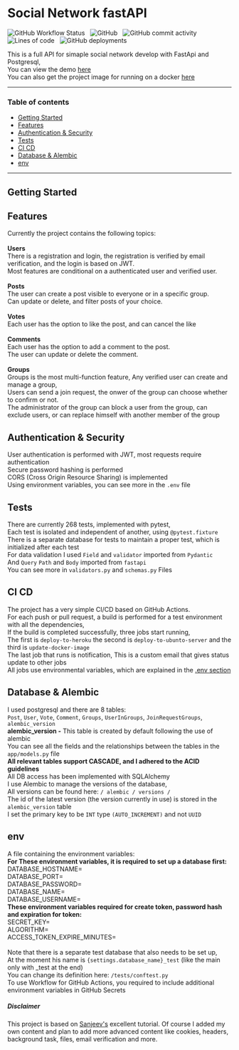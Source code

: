 # Social Network fastAPI
![GitHub Workflow Status](https://img.shields.io/github/workflow/status/Yoad-Duani/social_network_fastAPI/Build%20and%20Deploy%20Code?style=flat-square)
&nbsp;
![GitHub](https://img.shields.io/github/license/Yoad-Duani/social_network_fastAPI?style=flat-square)
&nbsp;
![GitHub commit activity](https://img.shields.io/github/commit-activity/y/Yoad-Duani/social_network_fastAPI?style=flat-square)
&nbsp;
![Lines of code](https://img.shields.io/tokei/lines/github/Yoad-Duani/social_network_fastAPI?style=flat-square)
&nbsp;
![GitHub deployments](https://img.shields.io/github/deployments/Yoad-Duani/social_network_fastAPI/testing?label=deployments-state&style=flat-square)

This is a full API for simaple social network develop with FastApi and Postgresql,
<br/>
You can view the demo [here](https://www.social-network-fastapi.xyz/docs "here")
<br/>
You can also get the project image for running on a docker [here](https://hub.docker.com/repository/docker/yoad787/social-network-fastapi "here")

------------

### Table of contents
- [Getting Started](https://github.com/Yoad-Duani/social_network_fastAPI#Getting-Started "Getting Started")
- [Features](https://github.com/Yoad-Duani/social_network_fastAPI#Features "Features")
- [Authentication & Security](https://github.com/Yoad-Duani/social_network_fastAPI#Authentication-&-Security "Authentication & Security")
- [Tests](https://github.com/Yoad-Duani/social_network_fastAPI#Tests "Tests")
- [CI CD](https://github.com/Yoad-Duani/social_network_fastAPI#CI-CD "CI CD")
- [Database & Alembic](https://github.com/Yoad-Duani/social_network_fastAPI#Database-&-Alembic "Database & Alembic")
- [env](https://github.com/Yoad-Duani/social_network_fastAPI#env "env")

------------
## Getting Started

## Features
Currently the project contains the following topics: 
<br/>
<br/>
**Users**
<br/>
There is a registration and login, the registration is verified by email verification, and the login is based on JWT.
<br/>
Most features are conditional on a authenticated user and verified user.
<br/>
<br/>
**Posts**
<br/>
The user can create a post visible to everyone or in a specific group.
<br/>
Can update or delete, and filter posts of your choice.
<br/>
<br/>
**Votes**
<br/>
Each user has the option to like the post, and can cancel the like
<br/>
<br/>
**Comments**
<br/>
Each user has the option to add a comment to the post.
<br/>
The user can update or delete the comment.
<br/>
<br/>
**Groups** 
<br/>
Groups is the most multi-function feature,
Any verified user can create and manage a group,
<br/>
Users can send a join request, the onwer of the group can choose whether to confirm or not.
<br/>
The administrator of the group can block a user from the group, can exclude users,
or can replace himself with another member of the group


## Authentication & Security
User authentication is performed with JWT, most requests require authentication
<br/>
Secure password hashing is performed
<br/>
CORS (Cross Origin Resource Sharing) is implemented
<br/>
Using environment variables, you can see more in the `.env` file



## Tests
There are currently 268 tests, implemented with pytest,
<br/>
Each test is isolated and independent of another, using `@pytest.fixture`
<br/>
There is a separate database for tests to maintain a proper test, which is initialized after each test
<br/>
For data validation I used `Field` and `validator` imported from `Pydantic`
<br/>
And `Query` `Path` and `Body` imported from `fastapi`
<br/>
You can see more in `validators.py`  and `schemas.py` Files


## CI CD
The project has a very simple CI/CD based on GitHub Actions.
<br/>
For each push or pull request, a build is performed for a test environment with all the dependencies,
<br/>
If the build is completed successfully, three jobs start running,
<br/>
The first is `deploy-to-heroku` the second is `deploy-to-ubunto-server` and the third is `update-docker-image`
<br/>
The last job that runs is notification, This is a custom email that gives status update to other jobs
<br/>
All jobs use environmental variables, which are explained in the [.env section](https://github.com/Yoad-Duani/social_network_fastAPI#.env ".env")

## Database & Alembic
I used postgresql and there are 8 tables:
<br/>
`Post`, `User`, `Vote`, `Comment`, `Groups`, `UserInGroups`, `JoinRequestGroups`, `alembic_version`
<br/>
**alembic_version -** This table is created by default following the use of alembic
<br/>
You can see all the fields and the relationships between the tables in the `app/models.py` file
<br/>
**All relevant tables support CASCADE, and I adhered to the ACID guidelines**
<br/>
All DB access has been implemented with SQLAlchemy
<br/>
I use Alembic to manage the versions of the database,
<br/>
All versions can be found here: `/ alembic / versions /`
<br/>
The id of the latest version (the version currently in use) is stored in the `alembic_version` table
<br/>
I set the primary key to be `INT` type `(AUTO_INCREMENT)` and not `UUID`


## env
A file containing the environment variables:
<br/>
**For These environment variables, it is required to set up a database first:**
<br/>
DATABASE_HOSTNAME=
<br/>
DATABASE_PORT=
<br/>
DATABASE_PASSWORD=
<br/>
DATABASE_NAME=
<br/>
DATABASE_USERNAME=
<br/>
**These environment variables required for create token, password hash and expiration for token:**
<br/>
SECRET_KEY=
<br/>
ALGORITHM=
<br/>
ACCESS_TOKEN_EXPIRE_MINUTES=
<br/>
<br/>
Note that there is a separate test database that also needs to be set up,
<br/>
At the moment his name is `{settings.database_name}_test` (like the main only with _test at the end)
<br/>
You can change its definition here: `/tests/conftest.py`
<br>
To use Workflow for GitHub Actions, you required to include additional environment variables in GitHub Secrets
<br>


##### Disclaimer
This project is based on [Sanjeev's](https://www.youtube.com/channel/UC2sYgV-NV6S5_-pqLGChoNQ "Sanjeev's") excellent tutorial.
Of course I added my own content and plan to add more advanced content like cookies, headers, background task, files, email verification and more.